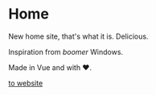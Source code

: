 # Home
New home site, that's what it is.
Delicious.

Inspiration from *boomer* Windows.

Made in Vue and with ❤.

[to website](https://nwong.xyz)